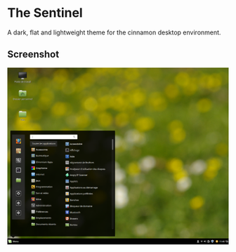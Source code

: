 #  The Sentinel
A dark, flat and lightweight theme for the cinnamon desktop environment.

## Screenshot
![Screen shot of the sentinel theme](screenshot.png "Screenshot of the sentinel theme")

